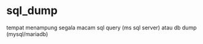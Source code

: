 sql_dump
========

tempat menampung segala macam sql query (ms sql server) atau db dump (mysql/mariadb)
